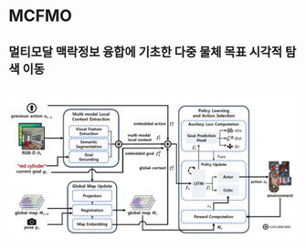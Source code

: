 # MCFMO
<h2> 멀티모달 맥락정보 융합에 기초한 다중 물체 목표 시각적 탐색 이동 </h2>

<br>
<div align="center">
  <img src="https://github.com/checkjunghyeon/MCFMO/blob/main/docs/mcfmo_model_architecture.png" />&nbsp
</div>
